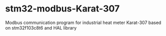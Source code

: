 # stm32-modbus-Karat-307
Modbus communication program for industrial heat meter Karat-307 based on stm32f103c8t6 and HAL library
